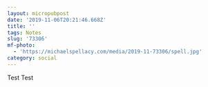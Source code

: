```yaml
---
layout: micropubpost
date: '2019-11-06T20:21:46.668Z'
title: ''
tags: Notes
slug: '73306'
mf-photo:
  - 'https://michaelspellacy.com/media/2019-11-73306/spell.jpg'
category: social
---
```

Test Test
